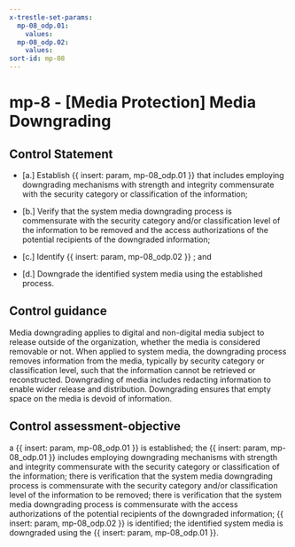 ```yaml
---
x-trestle-set-params:
  mp-08_odp.01:
    values:
  mp-08_odp.02:
    values:
sort-id: mp-08
---
```


# mp-8 - \[Media Protection\] Media Downgrading

## Control Statement

- \[a.\] Establish {{ insert: param, mp-08_odp.01 }} that includes employing downgrading mechanisms with strength and integrity commensurate with the security category or classification of the information;

- \[b.\] Verify that the system media downgrading process is commensurate with the security category and/or classification level of the information to be removed and the access authorizations of the potential recipients of the downgraded information;

- \[c.\] Identify {{ insert: param, mp-08_odp.02 }} ; and

- \[d.\] Downgrade the identified system media using the established process.

## Control guidance

Media downgrading applies to digital and non-digital media subject to release outside of the organization, whether the media is considered removable or not. When applied to system media, the downgrading process removes information from the media, typically by security category or classification level, such that the information cannot be retrieved or reconstructed. Downgrading of media includes redacting information to enable wider release and distribution. Downgrading ensures that empty space on the media is devoid of information.

## Control assessment-objective

a {{ insert: param, mp-08_odp.01 }} is established;
the {{ insert: param, mp-08_odp.01 }} includes employing downgrading mechanisms with strength and integrity commensurate with the security category or classification of the information;
there is verification that the system media downgrading process is commensurate with the security category and/or classification level of the information to be removed;
there is verification that the system media downgrading process is commensurate with the access authorizations of the potential recipients of the downgraded information;
{{ insert: param, mp-08_odp.02 }} is identified;
the identified system media is downgraded using the {{ insert: param, mp-08_odp.01 }}.
